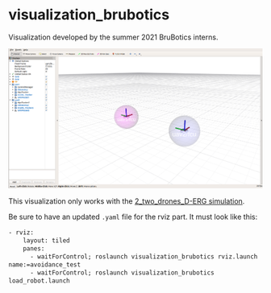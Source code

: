 # visualization_brubotics
Visualization developed by the summer 2021 BruBotics interns.

![](https://github.com/mrs-brubotics/visualization_brubotics/blob/main/.fig/rviz_window.png)

This visualization only works with the [2_two_drones_D-ERG simulation](https://github.com/mrs-brubotics/testing_brubotics/tree/master/tmux_scripts/bryan/2_two_drones_D-ERG).

Be sure to have an updated ```.yaml``` file for the rviz part.
It must look like this:
```
- rviz:
    layout: tiled
    panes:
      - waitForControl; roslaunch visualization_brubotics rviz.launch name:=avoidance_test
      - waitForControl; roslaunch visualization_brubotics load_robot.launch
```
